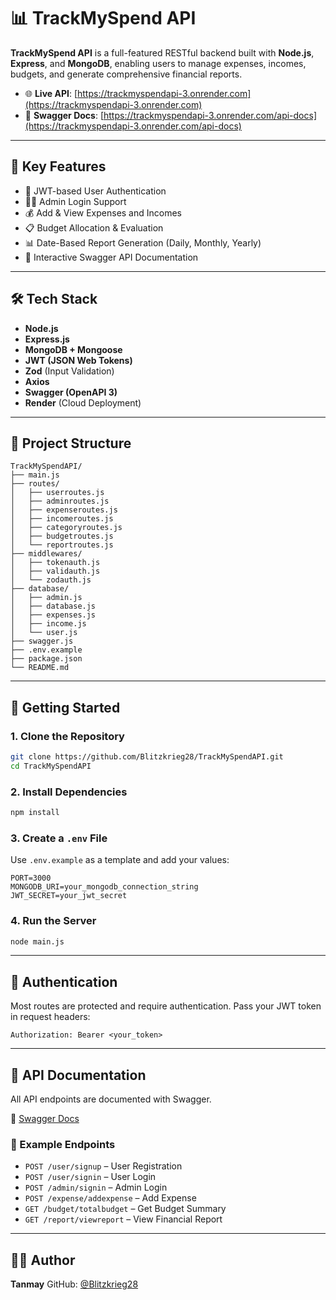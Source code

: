 # 📊 TrackMySpend API

**TrackMySpend API** is a full-featured RESTful backend built with **Node.js**, **Express**, and **MongoDB**, enabling users to manage expenses, incomes, budgets, and generate comprehensive financial reports.

* 🌐 **Live API**: [https://trackmyspendapi-3.onrender.com](https://trackmyspendapi-3.onrender.com)
* 📘 **Swagger Docs**: [https://trackmyspendapi-3.onrender.com/api-docs](https://trackmyspendapi-3.onrender.com/api-docs)

---

## 🔑 Key Features

* 🔐 JWT-based User Authentication
* 🧑‍💼 Admin Login Support
* 💰 Add & View Expenses and Incomes
* 📋 Budget Allocation & Evaluation
* 📊 Date-Based Report Generation (Daily, Monthly, Yearly)
* 📘 Interactive Swagger API Documentation

---

## 🛠 Tech Stack

* **Node.js**
* **Express.js**
* **MongoDB + Mongoose**
* **JWT (JSON Web Tokens)**
* **Zod** (Input Validation)
* **Axios**
* **Swagger (OpenAPI 3)**
* **Render** (Cloud Deployment)

---

## 📁 Project Structure

```
TrackMySpendAPI/
├── main.js
├── routes/
│   ├── userroutes.js
│   ├── adminroutes.js
│   ├── expenseroutes.js
│   ├── incomeroutes.js
│   ├── categoryroutes.js
│   ├── budgetroutes.js
│   └── reportroutes.js
├── middlewares/
│   ├── tokenauth.js
│   ├── validauth.js
│   └── zodauth.js
├── database/
│   ├── admin.js
│   ├── database.js
│   ├── expenses.js
│   ├── income.js
│   └── user.js
├── swagger.js
├── .env.example
├── package.json
└── README.md
```

---

## 🚀 Getting Started

### 1. Clone the Repository

```bash
git clone https://github.com/Blitzkrieg28/TrackMySpendAPI.git
cd TrackMySpendAPI
```

### 2. Install Dependencies

```bash
npm install
```

### 3. Create a `.env` File

Use `.env.example` as a template and add your values:

```
PORT=3000
MONGODB_URI=your_mongodb_connection_string
JWT_SECRET=your_jwt_secret
```

### 4. Run the Server

```bash
node main.js
```

---

## 🔐 Authentication

Most routes are protected and require authentication.
Pass your JWT token in request headers:

```
Authorization: Bearer <your_token>
```

---

## 📘 API Documentation

All API endpoints are documented with Swagger.

🔗 [Swagger Docs](https://trackmyspendapi-3.onrender.com/api-docs)

### 📌 Example Endpoints

* `POST /user/signup` – User Registration
* `POST /user/signin` – User Login
* `POST /admin/signin` – Admin Login
* `POST /expense/addexpense` – Add Expense
* `GET /budget/totalbudget` – Get Budget Summary
* `GET /report/viewreport` – View Financial Report

---

## 👨‍💻 Author

**Tanmay**
GitHub: [@Blitzkrieg28](https://github.com/Blitzkrieg28)
